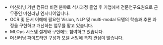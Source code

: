 - 머신러닝 기반 컴퓨터 비전 분야로 석사과정 졸업 후 기업에서 전문연구요원으로 근무중인 머신러닝 엔지니어입니다.
- OCR 및 문서 이해에 필요한 Vision, NLP 및 multi-modal 모델의 학습과 추론 과정을 구현하고 개선하는 업무를 맡고 있습니다.
- MLOps 시스템 설계와 구현에도 참여하고 있습니다.
- 머신러닝 파이프라인 구성과 모델 서빙에 특히 관심이 많습니다.